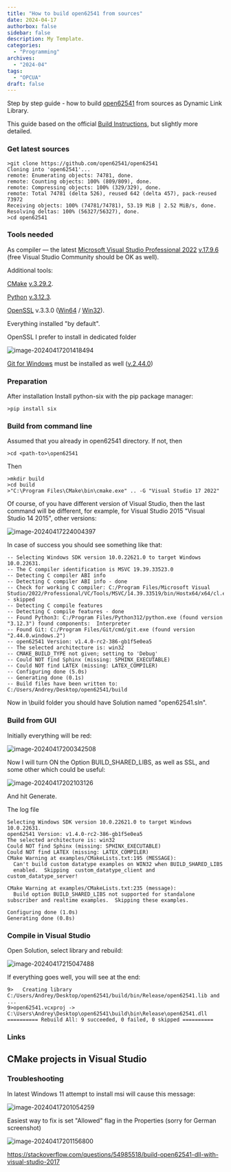 ```yaml
---
title: "How to build open62541 from sources"
date: 2024-04-17
authorbox: false
sidebar: false
description: My Template.
categories:
  - "Programming"
archives:
  - "2024-04"
tags:
  - "OPCUA"
draft: false
---
```

Step by step guide - how to build [open62541](https://www.open62541.org) from sources as Dynamic Link Library.
<!--more-->
This guide based on the official [Build Instructions](https://www.open62541.org/doc/master/building.html), but slightly more detailed.

### Get latest sources

```console
>git clone https://github.com/open62541/open62541
Cloning into 'open62541'...
remote: Enumerating objects: 74781, done.
remote: Counting objects: 100% (809/809), done.
remote: Compressing objects: 100% (329/329), done.
remote: Total 74781 (delta 526), reused 642 (delta 457), pack-reused 73972
Receiving objects: 100% (74781/74781), 53.19 MiB | 2.52 MiB/s, done.
Resolving deltas: 100% (56327/56327), done.
>cd open62541
```

### Tools needed

As compiler — the latest [Microsoft Visual Studio Professional 2022](https://visualstudio.microsoft.com/vs/professional/) [v.17.9.6](https://learn.microsoft.com/en-us/visualstudio/releases/2022/release-notes#1796--visual-studio-2022-version-1796) (free Visual Studio Community should be OK as well).

Additional tools:

[CMake](https://cmake.org/download/) [v.3.29.2](https://github.com/Kitware/CMake/releases/download/v3.29.2/cmake-3.29.2-windows-x86_64.msi).

[Python](https://www.python.org/downloads/) [v.3.12.3](https://www.python.org/ftp/python/3.12.3/python-3.12.3-amd64.exe).

[OpenSSL](https://slproweb.com/products/Win32OpenSSL.html) v.3.3.0 ([Win64](https://slproweb.com/download/Win64OpenSSL-3_3_0.msi) / [Win32](https://slproweb.com/download/Win32OpenSSL-3_3_0.msi)).

Everything installed "by default".

OpenSSL I prefer to install in dedicated folder

![image-20240417201418494](assets/image-20240417201418494.png)

[Git for Windows](https://git-scm.com/download/win) must be installed as well ([v.2.44.0](https://github.com/git-for-windows/git/releases/download/v2.44.0.windows.1/Git-2.44.0-64-bit.exe))

### Preparation

After installation Install python-six with the pip package manager:

```console
>pip install six
```

### Build from command line

Assumed that you already in open62541 directory. If not, then

```console
>cd <path-to>\open62541
```

Then

```console
>mkdir build
>cd build
>"C:\Program Files\CMake\bin\cmake.exe" .. -G "Visual Studio 17 2022"
```

Of course, of you have different version of Visual Studio, then the last command will be different, for example, for Visual Studio 2015 "Visual Studio 14 2015", other versions:

![image-20240417224004397](assets/image-20240417224004397.png)

In case of success you should see something like that:

```
-- Selecting Windows SDK version 10.0.22621.0 to target Windows 10.0.22631.
-- The C compiler identification is MSVC 19.39.33523.0
-- Detecting C compiler ABI info
-- Detecting C compiler ABI info - done
-- Check for working C compiler: C:/Program Files/Microsoft Visual Studio/2022/Professional/VC/Tools/MSVC/14.39.33519/bin/Hostx64/x64/cl.exe - skipped
-- Detecting C compile features
-- Detecting C compile features - done
-- Found Python3: C:/Program Files/Python312/python.exe (found version "3.12.3") found components:  Interpreter
-- Found Git: C:/Program Files/Git/cmd/git.exe (found version "2.44.0.windows.2")
-- open62541 Version: v1.4.0-rc2-386-gb1f5e0ea5
-- The selected architecture is: win32
-- CMAKE_BUILD_TYPE not given; setting to 'Debug'
-- Could NOT find Sphinx (missing: SPHINX_EXECUTABLE)
-- Could NOT find LATEX (missing: LATEX_COMPILER)
-- Configuring done (5.0s)
-- Generating done (0.1s)
-- Build files have been written to: C:/Users/Andrey/Desktop/open62541/build
```

Now in  \build folder you should have Solution named "open62541.sln".

### Build from GUI

Initially everything will be red:

![image-20240417200342508](assets/image-20240417200342508.png)

Now I will turn ON the Option BUILD_SHARED_LIBS, as well as SSL, and some other which could be useful:

![image-20240417202103126](assets/image-20240417202103126.png)

And hit Generate.

The log file

```
Selecting Windows SDK version 10.0.22621.0 to target Windows 10.0.22631.
open62541 Version: v1.4.0-rc2-386-gb1f5e0ea5
The selected architecture is: win32
Could NOT find Sphinx (missing: SPHINX_EXECUTABLE) 
Could NOT find LATEX (missing: LATEX_COMPILER) 
CMake Warning at examples/CMakeLists.txt:195 (MESSAGE):
  Can't build custom datatype examples on WIN32 when BUILD_SHARED_LIBS
  enabled.  Skipping  custom_datatype_client and custom_datatype_server!

CMake Warning at examples/CMakeLists.txt:235 (message):
  Build option BUILD_SHARED_LIBS not supported for standalone subscriber and realtime examples.  Skipping these examples.

Configuring done (1.0s)
Generating done (0.8s)
```

### Compile in Visual Studio

Open Solution, select library and rebuild:

![image-20240417215047488](assets/image-20240417215047488.png)

If everything goes well, you will see at the end:

```console
9>   Creating library C:/Users/Andrey/Desktop/open62541/build/bin/Release/open62541.lib and ...
9>open62541.vcxproj -> C:\Users\Andrey\Desktop\open62541\build\bin\Release\open62541.dll
========== Rebuild All: 9 succeeded, 0 failed, 0 skipped ==========
```



### Links

## CMake projects in Visual Studio

### Troubleshooting

In latest Windows 11 attempt to install msi will cause this message:

![image-20240417201054259](assets/image-20240417201054259.png)

Easiest way to fix is set "Allowed" flag in the Properties (sorry for German screenshot)

![image-20240417201156800](assets/image-20240417201156800.png)

https://stackoverflow.com/questions/54985518/build-open62541-dll-with-visual-studio-2017

